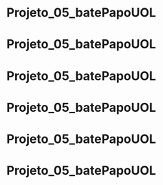 # Projeto_05_batePapoUOL
# Projeto_05_batePapoUOL
# Projeto_05_batePapoUOL
# Projeto_05_batePapoUOL
# Projeto_05_batePapoUOL
# Projeto_05_batePapoUOL
